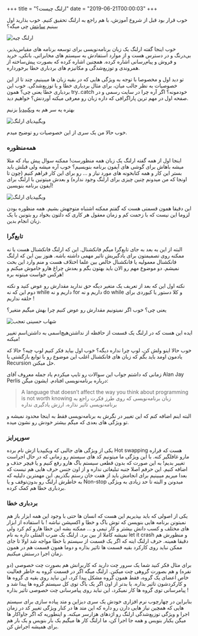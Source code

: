 +++
title = "ارلنگ چیست؟"
date = "2019-06-21T00:00:03"
+++


خوب قرار بود قبل از شروع آموزش، با هم راجع به ارلنگ تحقیق کنیم. خوب بذارید اول ببینیم [سایتش](http://erlang.org) چی میگه؟

![ارلنگ چیه](/posts/images/erlang-fa.ir-what-is-erlang-01.png)

خوب اینجا گفته ارلنگ یک زبان برنامه‌نویسی برای توسعه برنامه های مقیاس‌پذیر، بی‌درنگ و در دسترس هست و از موارد استفادش به سیستم های مخابراتی، بانکی، خرید و فروش و پیام‌رسانی اشاره کرده. همچنین اشاره کرده که بصورت پیش‌ساخته از همروندی و توزیع‌شدگی و مکانیزم های بردباری خطا برخورداره. 

تو دید اول و مخصوصا با توجه به ویژگی هایی که در بقیه زبان ها میبینیم، چند تا از این خصوصیات به نظر جالب میان، برای مثال بردباری خطا و یا توزیع‌شدگی. خوب این بردباری خطا یعنی چی؟ همون try..catch خودمونه؟ اگر آره چرا در سایت رسمی و در صفحه اول در مهم ترین پاراگرافی که داره زبان رو معرفی میکنه آوردنش؟ خواهیم دید.

بهتره یه سر هم به [ویکیپدیا](https://en.wikipedia.org/wiki/Erlang_(programming_language)) بزنیم

![ویگیپدیای ارلنگ](/posts/images/erlang-fa.ir-what-is-erlang-02.png)

خوب حالا من یک سری از این خصوصیات رو توضیح میدم.


### همه‌منظوره

اینجا اول از همه گفته ارلنگ یک زبان همه منظورست! ممکنه سوال پیش بیاد که مثلا میشه باهاش برای گوشی های آیفون برنامه بنویسیم؟ خوب آره میشه ولی قبلش باید بستر این کار و همه کتابخونه های مورد نیاز و … رو برای این کار فراهم کنیم (چون تا اونجا که من میدونم چنین چیزی برای ارلنگ وجود نداره) و بعدش میتونین با ارلنگ برای آیفون برنامه بنویسین!

![ویگیپدیای ارلنگ](/posts/images/erlang-fa.ir-what-is-erlang-03.jpg)

 این دقیقا همون قسمتی هست که گفتم <bold> ممکنه اشتباه متوجهش بشیم</bold>. همه منظوره بودن لزوما این نیست که با زحمت کم و زمان معقول هر کاری که دلتون بخواد رو بتونین با یک زبان انجام بدین. 


### تابع‌گرا

البته از این به بعد به جای تابع‌گرا میگم فانکشنال. این که ارلنگ فانکشنال هست یا نه ممکنه روی تصمیمتون برای یادگیریش تاثیر مهمی داشته باشه. هنوز بین این که ارلنگ فانکشنال معمولیه یا فانکشنال خالص بین علما اختلاف هست و منم وارد این بحث نمیشم. دو موضوع مهم رو الان باید بهتون بگم و بعدش چراغ هارو خاموش میکنم و هرکس خواست میتونه بره!

نکته اول این که بعد از تعریف یک متغیر دیگه حق ندارید مقدارش رو عوض کنید و نکته دوم این که نه while داریم و نه for داریم و نه do while و کلا دستور یا کیوردی برای حلقه نداریم !

یعنی چی؟ خوب اگر نمیتونیم مقدارش رو عوض کنیم چرا بهش میگیم متغیر؟

![شهاب حسینی تعجب](/posts/images/erlang-fa.ir-what-is-erlang-04.jpg)


 ایده این هست که در ارلنگ یک قسمت از حافظه از <bold>نداشتن‌هیچ‌اسمی</bold> به <bold>داشتن‌اسم</bold> تغییر میکنه!

خوب حالا اینو ولش کن، لوپ چرا نداره دیگه؟ خوب اول بیاید فکر کنیم لوپ چیه؟ حالا که یادمون اومد باید بگم که زبان های فانکشنال اغلب این موضوع رو با توابع بازگشتی یا Recursion حل میکنن.

زمانی که داشتم جواب این سوالات رو تایپ میکردم یاد جمله معروف آقای Alan Jay Perlis درباره برنامه‌نویسی افتادم. ایشون میگن:

>A language that doesn’t affect the way you think about programming is not worth knowing
> زبان برنامه‌نویسی که روی طرز فکرت راجع به برنامه‌نویسی تاثیر نذاره، ارزش یادگیری نداره

البته اینم اضافه کنم که این تغییر در نگرش به برنامه‌نویسی فقط به اینجا محدود نمیشه و تو ویژگی های بعدی که میگم بیشتر خودش رو نشون میده.


### سورپرایز

یکی از ویژگی های جالبی که ویکیپدیا ازش نام برده Hot swapping هست که قراره مارو غافلگیر کنه. با این ویژگی ما میتونیم کد های سیستم رو زمانی که در حال اجراست تغییر بدیم! به این صورت که بدون قطعی سیستم باگ هارو رفع کنیم و یا فیچر حذف و اضافه کنیم. این حرفم اصلا جنبه تبلیغاتی نداره و از اون جنس حرف هایی هم نیست که بعدا میریم میبینیم برای انجامش باید از هفت خان رستم بگذریم. این مهمترین دلیلیه که به خاطرش ارلنگ رو بدون‌توقف و یا Non-stop میدونن و البته تا حد زیادی به ویژگی بردباری خطا هم کمک کرده.


### بردباری خطا

یکی از اصولی که باید بپذیریم این هست که انسان ها حتی با وجود این همه ابزار باز هم نمیتونن برنامه هایی بنویسن که توش باگ و خطا و اکسپشن نباشه ! با استفاده از ابزار های مختلف و کسب دانش بیشتر و کار تیمی و … ممکنه بشه این خطا هارو کم کرد ولی نمیشه کاملا از بین برد. ارلنگ یک ضرب المثلی داره به نام let it crash و منظورش هم دقیقا همینه. حرف ارلنگ اینه که اگر یک قسمت از سیستم با خطا مواجه شد اولا تا جای ممکن نباید روی کارکرد بقیه قسمت ها تاثیر بذاره و دوما همون قسمت هم در همون زمان اجرا درستش میکنیم.

برای مثال فکر کنید شما یک سرور چت دارید که کاربرانش هم بصورت چت خصوصی (دو نفره) و هم بصورت گروهی چت میکنن. ارلنگ میگه اگر در قسمت گروه به خاطر فعالیت خاص اعضای یک گروه، فقط همون گروه مشکل پیدا کرد، این نباید روی بقیه ی گروه ها و کارکردشون تاثیر بذاره. یا بدتر از اون اگر یک باگ توی کل سیستم گروه ها پیدا شد و پیامرسانی توی گروه ها کار نمیکرد، این نباید روی پیامرسانی چت خصوصی تاثیر بذاره !

بنابراین در چهارچوب نرم افزاری خودش یک سری دیزاین و متد پیاده سازی برای سیستم هایی که همچین نیاز هایی دارن رو داره که این متد ها در کنار ویژگی تغییر کد در زمان اجرا و ویژگی توزیع‌شدگی ارلنگ رو اژدهای هزارسر میکنه. و اینطوریه که اگر جاواکار ها میگن یکبار بنویس و همه جا اجرا کن، ما ارلنگ کار ها میگیم یک بار بنویس و یک بار هم برای همیشه اجراش کن.
